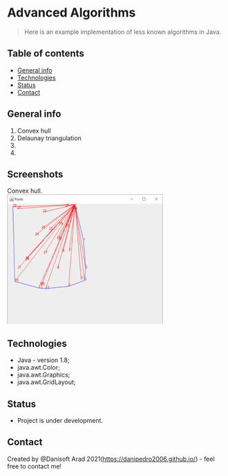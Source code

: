 # Advanced Algorithms
> Here is an example implementation of less known algorithms in Java.

## Table of contents
* [General info](#general-info)
* [Technologies](#technologies)
* [Status](#status)
* [Contact](#contact)

## General info
1. Convex hull
2. Delaunay triangulation
3.
4.




## Screenshots
Convex hull.  
<img src=https://github.com/danipedro2006/Advanced-Algorithms/blob/main/src/resorces/javaw_C3PJA15HyF.png width="360" height="300">  

## Technologies
* Java - version 1.8;
* java.awt.Color;
* java.awt.Graphics;
* java.awt.GridLayout;


## Status
* Project is under development. 

## Contact
Created by @Danisoft Arad 2021(https://danipedro2006.github.io/) - feel free to contact me!